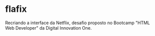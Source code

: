 # flafix
Recriando a interface da Netflix, desafio proposto no Bootcamp "HTML Web Developer" da Digital Innovation One.
